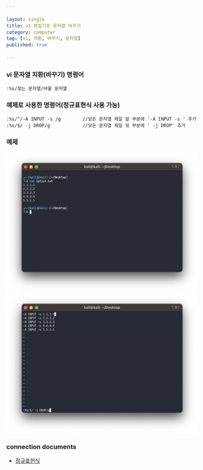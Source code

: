 ```yaml
---

layout: single
title: vi 편집기로 문자열 바꾸기
category: computer
tag: [vi, 치환, 바꾸기, 문자열]
published: true

---
```

### vi 문자열 치환(바꾸기) 명령어
```
:%s/찾는 문자열/바꿀 문자열
```

### 예제로 사용한 명령어(정규표현식 사용 가능)
```
:%s/^/-A INPUT -s /g        //모든 문자열 제일 앞 부분에 '-A INPUT -s ' 추가
:%s/$/ -j DROP/g            //모든 문자열 제일 뒷 부분에 ' -j DROP' 추가
```

### 예제
![screenshot 4.png](/_images/2023-05-20-c07/screenshot%204.png)
![screenshot.png](/_images/2023-05-20-c07/screenshot.png)

### connection documents
- [정규표현식]()
